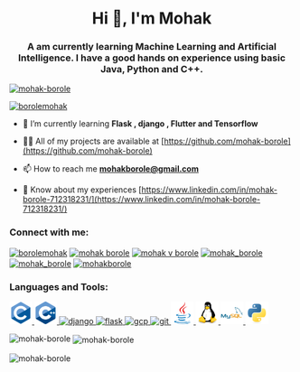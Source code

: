 <h1 align="center">Hi 👋, I'm Mohak</h1>
<h3 align="center">A am currently learning Machine Learning and Artificial Intelligence. I have a good hands on experience using basic Java, Python and C++.</h3>

<p align="left"> <a href="https://github.com/ryo-ma/github-profile-trophy"><img src="https://github-profile-trophy.vercel.app/?username=mohak-borole" alt="mohak-borole" /></a> </p>

<p align="left"> <a href="https://twitter.com/borolemohak" target="blank"><img src="https://img.shields.io/twitter/follow/borolemohak?logo=twitter&style=for-the-badge" alt="borolemohak" /></a> </p>

- 🌱 I’m currently learning **Flask , django , Flutter and Tensorflow**

- 👨‍💻 All of my projects are available at [https://github.com/mohak-borole](https://github.com/mohak-borole)

- 📫 How to reach me **mohakborole@gmail.com**

- 📄 Know about my experiences [https://www.linkedin.com/in/mohak-borole-712318231/](https://www.linkedin.com/in/mohak-borole-712318231/)

<h3 align="left">Connect with me:</h3>
<p align="left">
<a href="https://twitter.com/borolemohak" target="blank"><img align="center" src="https://raw.githubusercontent.com/rahuldkjain/github-profile-readme-generator/master/src/images/icons/Social/twitter.svg" alt="borolemohak" height="30" width="40" /></a>
<a href="https://linkedin.com/in/mohak borole" target="blank"><img align="center" src="https://raw.githubusercontent.com/rahuldkjain/github-profile-readme-generator/master/src/images/icons/Social/linked-in-alt.svg" alt="mohak borole" height="30" width="40" /></a>
<a href="https://kaggle.com/mohak v borole" target="blank"><img align="center" src="https://raw.githubusercontent.com/rahuldkjain/github-profile-readme-generator/master/src/images/icons/Social/kaggle.svg" alt="mohak v borole" height="30" width="40" /></a>
<a href="https://instagram.com/mohak_borole" target="blank"><img align="center" src="https://raw.githubusercontent.com/rahuldkjain/github-profile-readme-generator/master/src/images/icons/Social/instagram.svg" alt="mohak_borole" height="30" width="40" /></a>
<a href="https://www.leetcode.com/mohak_borole" target="blank"><img align="center" src="https://raw.githubusercontent.com/rahuldkjain/github-profile-readme-generator/master/src/images/icons/Social/leet-code.svg" alt="mohak_borole" height="30" width="40" /></a>
<a href="https://discord.gg/mohakborole" target="blank"><img align="center" src="https://raw.githubusercontent.com/rahuldkjain/github-profile-readme-generator/master/src/images/icons/Social/discord.svg" alt="mohakborole" height="30" width="40" /></a>
</p>

<h3 align="left">Languages and Tools:</h3>
<p align="left"> <a href="https://www.cprogramming.com/" target="_blank" rel="noreferrer"> <img src="https://raw.githubusercontent.com/devicons/devicon/master/icons/c/c-original.svg" alt="c" width="40" height="40"/> </a> <a href="https://www.w3schools.com/cpp/" target="_blank" rel="noreferrer"> <img src="https://raw.githubusercontent.com/devicons/devicon/master/icons/cplusplus/cplusplus-original.svg" alt="cplusplus" width="40" height="40"/> </a> <a href="https://www.djangoproject.com/" target="_blank" rel="noreferrer"> <img src="https://cdn.worldvectorlogo.com/logos/django.svg" alt="django" width="40" height="40"/> </a> <a href="https://flask.palletsprojects.com/" target="_blank" rel="noreferrer"> <img src="https://www.vectorlogo.zone/logos/pocoo_flask/pocoo_flask-icon.svg" alt="flask" width="40" height="40"/> </a> <a href="https://cloud.google.com" target="_blank" rel="noreferrer"> <img src="https://www.vectorlogo.zone/logos/google_cloud/google_cloud-icon.svg" alt="gcp" width="40" height="40"/> </a> <a href="https://git-scm.com/" target="_blank" rel="noreferrer"> <img src="https://www.vectorlogo.zone/logos/git-scm/git-scm-icon.svg" alt="git" width="40" height="40"/> </a> <a href="https://www.java.com" target="_blank" rel="noreferrer"> <img src="https://raw.githubusercontent.com/devicons/devicon/master/icons/java/java-original.svg" alt="java" width="40" height="40"/> </a> <a href="https://www.linux.org/" target="_blank" rel="noreferrer"> <img src="https://raw.githubusercontent.com/devicons/devicon/master/icons/linux/linux-original.svg" alt="linux" width="40" height="40"/> </a> <a href="https://www.mysql.com/" target="_blank" rel="noreferrer"> <img src="https://raw.githubusercontent.com/devicons/devicon/master/icons/mysql/mysql-original-wordmark.svg" alt="mysql" width="40" height="40"/> </a> <a href="https://www.python.org" target="_blank" rel="noreferrer"> <img src="https://raw.githubusercontent.com/devicons/devicon/master/icons/python/python-original.svg" alt="python" width="40" height="40"/> </a> </p>

<p><img align="left" src="https://github-readme-stats.vercel.app/api/top-langs?username=mohak-borole&show_icons=true&locale=en&layout=compact" alt="mohak-borole" /></p>

<p>&nbsp;<img align="center" src="https://github-readme-stats.vercel.app/api?username=mohak-borole&show_icons=true&locale=en" alt="mohak-borole" /></p>

<p><img align="center" src="https://github-readme-streak-stats.herokuapp.com/?user=mohak-borole&" alt="mohak-borole" /></p>

